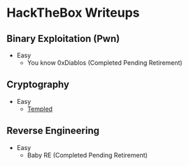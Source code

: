 # HackTheBox Writeups
## Binary Exploitation (Pwn)
* Easy
  * You know 0xDiablos (Completed Pending Retirement)
## Cryptography
* Easy
  * [Templed](https://johnryanlambert.github.io/writeups/hackthebox/cryptography/Templed/Templed.html)
## Reverse Engineering
* Easy
  * Baby RE (Completed Pending Retirement)

